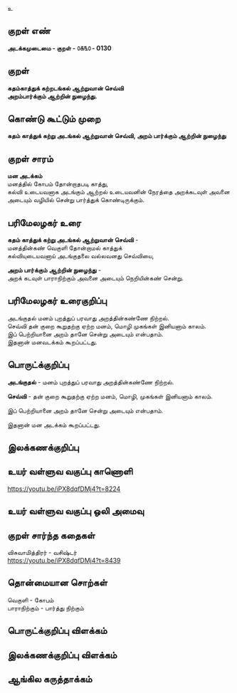 உ

## குறள் எண் 

**அடக்கமுடைமை - குறள் - ௦௧௩௦ - 0130**  

## குறள் 

**கதம்காத்துக் கற்றடங்கல் ஆற்றுவான் செவ்வி  
அறம்பார்க்கும் ஆற்றின் நுழைந்து.** 

## கொண்டு கூட்டும் முறை

**கதம் காத்துக் கற்று அடங்கல் ஆற்றுவான் செவ்வி, அறம் பார்க்கும் ஆற்றின் நுழைந்து**  

## குறள் சாரம் 

**மன அடக்கம்**  
மனத்தில் கோபம் தோன்றாதபடி காத்து,  
கல்வி உடையவனாக அடங்கும் ஆற்றல் உடையவனின் நேரத்தை அறக்கடவுள் அவனை அடையும் வழியில் சென்று பார்த்துக் கொண்டிருக்கும்.  

## பரிமேலழகர் உரை

**கதம் காத்துக் கற்று அடங்கல் ஆற்றுவான் செவ்வி** -  
மனத்தின்கண் வெகுளி தோன்றாமல் காத்துக்  
கல்வியுடையவனாய் அடங்குதலை வல்லவனது செவ்வியை,  

**அறம் பார்க்கும் ஆற்றின் நுழைந்து** -  
அறக் கடவுள் பாராநிற்கும் அவனை அடையும் நெறியின்கண் சென்று.

## பரிமேலழகர் உரைகுறிப்பு   

அடங்குதல் மனம் புறத்துப் பரவாது அறத்தின்கண்ணே நிற்றல்.  
செவ்வி  தன் குறை கூறுதற்கு ஏற்ற மனம், மொழி முகங்கள் இனியனாம் காலம்.  
இப் பெற்றியானை அறம் தானே சென்று அடையும் என்பதாம்.  
இதனான் மனவடக்கம் கூறப்பட்டது.    

## பொருட்க்குறிப்பு 

**அடங்குதல்** - மனம் புறத்துப் பரவாது அறத்தின்கண்ணே நிற்றல்.  

**செவ்வி**  -  தன் குறை கூறுதற்கு ஏற்ற மனம், மொழி, முகங்கள் இனியனாம் காலம்.  

இப் பெற்றியானை அறம் தானே சென்று அடையும் என்பதாம். 

இதனான் மன அடக்கம் கூறப்பட்டது.  

## இலக்கணக்குறிப்பு  


## உயர் வள்ளுவ வகுப்பு காணொளி

https://youtu.be/iPX8dqfDMj4?t=8224

## உயர் வள்ளுவ வகுப்பு ஒலி அமைவு 

 
## குறள் சார்ந்த கதைகள் 

விசுவாமித்திரர் - வசிஷ்டர்  
https://youtu.be/iPX8dqfDMj4?t=8439

## தொன்மையான சொற்கள்

வெகுளி - கோபம்   
பாராநிற்கும் - பார்த்து நிற்கும்   

## பொருட்க்குறிப்பு விளக்கம்


## இலக்கணக்குறிப்பு விளக்கம்


## ஆங்கில கருத்தாக்கம் 


